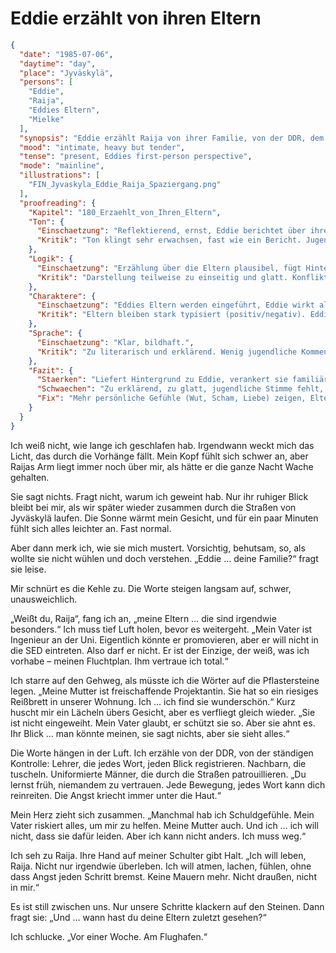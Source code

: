 # Eddie erzählt von ihren Eltern

```json
{
  "date": "1985-07-06",
  "daytime": "day",
  "place": "Jyväskylä",
  "persons": [
    "Eddie",
    "Raija",
    "Eddies Eltern",
    "Mielke"
  ],
  "synopsis": "Eddie erzählt Raija von ihrer Familie, von der DDR, dem Abschied am Flughafen Schönefeld und ihren Schuldgefühlen. Raija reagiert bewegt und tröstet sie.",
  "mood": "intimate, heavy but tender",
  "tense": "present, Eddies first-person perspective",
  "mode": "mainline",
  "illustrations": [
    "FIN_Jyvaskyla_Eddie_Raija_Spaziergang.png"
  ],
  "proofreading": {
    "Kapitel": "180_Erzaehlt_von_Ihren_Eltern",
    "Ton": {
      "Einschaetzung": "Reflektierend, ernst, Eddie berichtet über ihre Eltern.",
      "Kritik": "Ton klingt sehr erwachsen, fast wie ein Bericht. Jugendlich-ungefilterte Emotionen fehlen streckenweise."
    },
    "Logik": {
      "Einschaetzung": "Erzählung über die Eltern plausibel, fügt Hintergrundwissen hinzu.",
      "Kritik": "Darstellung teilweise zu einseitig und glatt. Konflikte oder widersprüchliche Gefühle kommen zu kurz."
    },
    "Charaktere": {
      "Einschaetzung": "Eddies Eltern werden eingeführt, Eddie wirkt als Vermittlerin.",
      "Kritik": "Eltern bleiben stark typisiert (positiv/negativ). Eddies persönliche Reibung mit ihnen könnte stärker gezeigt werden."
    },
    "Sprache": {
      "Einschaetzung": "Klar, bildhaft.",
      "Kritik": "Zu literarisch und erklärend. Wenig jugendliche Kommentare oder spontane Gedanken, Sprache wirkt zu erwachsen."
    },
    "Fazit": {
      "Staerken": "Liefert Hintergrund zu Eddie, verankert sie familiär, gibt Tiefe.",
      "Schwaechen": "Zu erklärend, zu glatt, jugendliche Stimme fehlt, Eltern bleiben Typen.",
      "Fix": "Mehr persönliche Gefühle (Wut, Scham, Liebe) zeigen, Eltern widersprüchlicher darstellen, Sprache lockern und jugendlicher machen."
    }
  }
}
```

Ich weiß nicht, wie lange ich geschlafen hab. Irgendwann weckt mich das Licht,
das durch die Vorhänge fällt. Mein Kopf fühlt sich schwer an, aber Raijas Arm
liegt immer noch über mir, als hätte er die ganze Nacht Wache gehalten.

Sie sagt nichts. Fragt nicht, warum ich geweint hab. Nur ihr ruhiger Blick
bleibt bei mir, als wir später wieder zusammen durch die Straßen von Jyväskylä
laufen. Die Sonne wärmt mein Gesicht, und für ein paar Minuten fühlt sich alles
leichter an. Fast normal.

Aber dann merk ich, wie sie mich mustert. Vorsichtig, behutsam, so, als wollte
sie nicht wühlen und doch verstehen. „Eddie … deine Familie?“ fragt sie leise.

Mir schnürt es die Kehle zu. Die Worte steigen langsam auf, schwer,
unausweichlich.

„Weißt du, Raija“, fang ich an, „meine Eltern … die sind irgendwie besonders.“
Ich muss tief Luft holen, bevor es weitergeht. „Mein Vater ist Ingenieur an der
Uni. Eigentlich könnte er promovieren, aber er will nicht in die SED eintreten.
Also darf er nicht. Er ist der Einzige, der weiß, was ich vorhabe – meinen
Fluchtplan. Ihm vertraue ich total.“

Ich starre auf den Gehweg, als müsste ich die Wörter auf die Pflastersteine
legen. „Meine Mutter ist freischaffende Projektantin. Sie hat so ein riesiges
Reißbrett in unserer Wohnung. Ich … ich find sie wunderschön.“ Kurz huscht mir
ein Lächeln übers Gesicht, aber es verfliegt gleich wieder. „Sie ist nicht
eingeweiht. Mein Vater glaubt, er schützt sie so. Aber sie ahnt es. Ihr Blick …
man könnte meinen, sie sagt nichts, aber sie sieht alles.“

Die Worte hängen in der Luft. Ich erzähle von der DDR, von der ständigen
Kontrolle: Lehrer, die jedes Wort, jeden Blick registrieren. Nachbarn, die
tuscheln. Uniformierte Männer, die durch die Straßen patrouillieren. „Du lernst
früh, niemandem zu vertrauen. Jede Bewegung, jedes Wort kann dich reinreiten.
Die Angst kriecht immer unter die Haut.“

Mein Herz zieht sich zusammen. „Manchmal hab ich Schuldgefühle. Mein Vater
riskiert alles, um mir zu helfen. Meine Mutter auch. Und ich … ich will nicht,
dass sie dafür leiden. Aber ich kann nicht anders. Ich muss weg.“

Ich seh zu Raija. Ihre Hand auf meiner Schulter gibt Halt. „Ich will leben,
Raija. Nicht nur irgendwie überleben. Ich will atmen, lachen, fühlen, ohne dass
Angst jeden Schritt bremst. Keine Mauern mehr. Nicht draußen, nicht in mir.“

Es ist still zwischen uns. Nur unsere Schritte klackern auf den Steinen. Dann
fragt sie: „Und … wann hast du deine Eltern zuletzt gesehen?“

Ich schlucke. „Vor einer Woche. Am Flughafen.“
